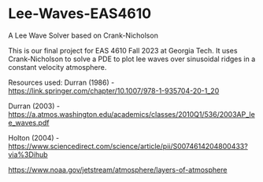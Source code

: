 # Lee-Waves-EAS4610
A Lee Wave Solver based on Crank-Nicholson

This is our final project for EAS 4610 Fall 2023 at Georgia Tech. It uses Crank-Nicholson to solve a PDE to plot lee waves over sinusoidal ridges in a constant velocity atmosphere.

Resources used:
Durran (1986) - https://link.springer.com/chapter/10.1007/978-1-935704-20-1_20

Durran (2003) - https://a.atmos.washington.edu/academics/classes/2010Q1/536/2003AP_lee_waves.pdf

Holton (2004) - https://www.sciencedirect.com/science/article/pii/S0074614204800433?via%3Dihub

https://www.noaa.gov/jetstream/atmosphere/layers-of-atmosphere
